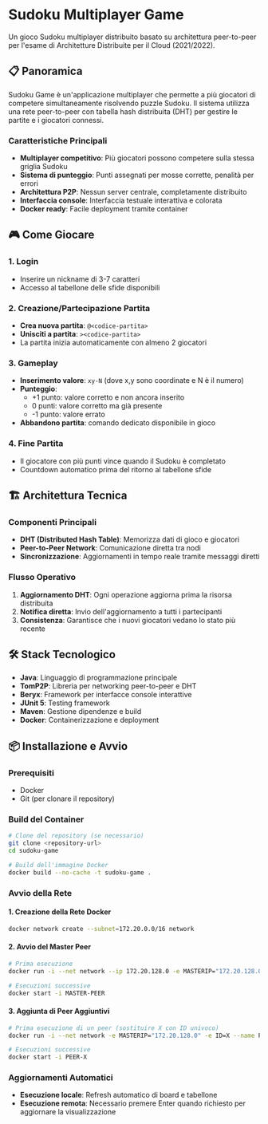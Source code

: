 # Sudoku Multiplayer Game

Un gioco Sudoku multiplayer distribuito basato su architettura peer-to-peer per l'esame di Architetture Distribuite per il Cloud (2021/2022).

## 📋 Panoramica

Sudoku Game è un'applicazione multiplayer che permette a più giocatori di competere simultaneamente risolvendo puzzle Sudoku. Il sistema utilizza una rete peer-to-peer con tabella hash distribuita (DHT) per gestire le partite e i giocatori connessi.

### Caratteristiche Principali

- **Multiplayer competitivo**: Più giocatori possono competere sulla stessa griglia Sudoku
- **Sistema di punteggio**: Punti assegnati per mosse corrette, penalità per errori
- **Architettura P2P**: Nessun server centrale, completamente distribuito
- **Interfaccia console**: Interfaccia testuale interattiva e colorata
- **Docker ready**: Facile deployment tramite container

## 🎮 Come Giocare

### 1. Login
- Inserire un nickname di 3-7 caratteri
- Accesso al tabellone delle sfide disponibili

### 2. Creazione/Partecipazione Partita
- **Crea nuova partita**: `@<codice-partita>`
- **Unisciti a partita**: `><codice-partita>`
- La partita inizia automaticamente con almeno 2 giocatori

### 3. Gameplay
- **Inserimento valore**: `xy-N` (dove x,y sono coordinate e N è il numero)
- **Punteggio**:
  - +1 punto: valore corretto e non ancora inserito
  - 0 punti: valore corretto ma già presente
  - -1 punto: valore errato
- **Abbandono partita**: comando dedicato disponibile in gioco

### 4. Fine Partita
- Il giocatore con più punti vince quando il Sudoku è completato
- Countdown automatico prima del ritorno al tabellone sfide

## 🏗️ Architettura Tecnica

### Componenti Principali

- **DHT (Distributed Hash Table)**: Memorizza dati di gioco e giocatori
- **Peer-to-Peer Network**: Comunicazione diretta tra nodi
- **Sincronizzazione**: Aggiornamenti in tempo reale tramite messaggi diretti

### Flusso Operativo

1. **Aggiornamento DHT**: Ogni operazione aggiorna prima la risorsa distribuita
2. **Notifica diretta**: Invio dell'aggiornamento a tutti i partecipanti
3. **Consistenza**: Garantisce che i nuovi giocatori vedano lo stato più recente

## 🛠️ Stack Tecnologico

- **Java**: Linguaggio di programmazione principale
- **TomP2P**: Libreria per networking peer-to-peer e DHT
- **Beryx**: Framework per interfacce console interattive
- **JUnit 5**: Testing framework
- **Maven**: Gestione dipendenze e build
- **Docker**: Containerizzazione e deployment

## 📦 Installazione e Avvio

### Prerequisiti

- Docker
- Git (per clonare il repository)

### Build del Container

```bash
# Clone del repository (se necessario)
git clone <repository-url>
cd sudoku-game

# Build dell'immagine Docker
docker build --no-cache -t sudoku-game .
```

### Avvio della Rete

#### 1. Creazione della Rete Docker

```bash
docker network create --subnet=172.20.0.0/16 network
```

#### 2. Avvio del Master Peer

```bash
# Prima esecuzione
docker run -i --net network --ip 172.20.128.0 -e MASTERIP="172.20.128.0" -e ID=0 --name MASTER-PEER sudoku-game

# Esecuzioni successive
docker start -i MASTER-PEER
```

#### 3. Aggiunta di Peer Aggiuntivi

```bash
# Prima esecuzione di un peer (sostituire X con ID univoco)
docker run -i --net network -e MASTERIP="172.20.128.0" -e ID=X --name PEER-X sudoku-game

# Esecuzioni successive
docker start -i PEER-X
```

### Aggiornamenti Automatici
- **Esecuzione locale**: Refresh automatico di board e tabellone
- **Esecuzione remota**: Necessario premere Enter quando richiesto per aggiornare la visualizzazione

